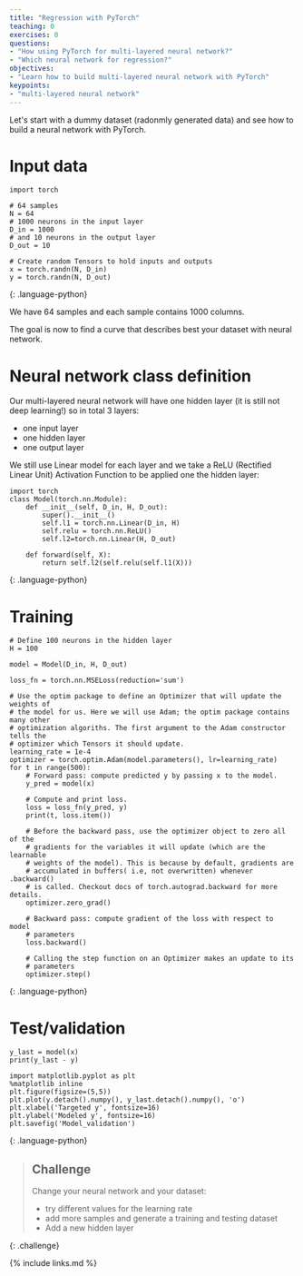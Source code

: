 ```yaml
---
title: "Regression with PyTorch"
teaching: 0
exercises: 0
questions:
- "How using PyTorch for multi-layered neural network?"
- "Which neural network for regression?"
objectives:
- "Learn how to build multi-layered neural network with PyTorch"
keypoints:
- "multi-layered neural network"
---
```


Let's start with a dummy dataset (radonmly generated data) and see how to build a neural network
with PyTorch.

# Input data

~~~
import torch

# 64 samples
N = 64
# 1000 neurons in the input layer
D_in = 1000
# and 10 neurons in the output layer
D_out = 10

# Create random Tensors to hold inputs and outputs
x = torch.randn(N, D_in)
y = torch.randn(N, D_out)

~~~
{: .language-python}

We have 64 samples and each sample contains 1000 columns.

The goal is now to find a curve that describes best your dataset with neural network.

# Neural network class definition

Our multi-layered neural network will have one hidden layer (it is still not deep learning!) so in total 3 layers:
- one input layer
- one hidden layer
- one output layer

We still use Linear model for each layer and we take a ReLU (Rectified Linear Unit) Activation Function
to be applied one the hidden layer:

~~~
import torch
class Model(torch.nn.Module):
    def __init__(self, D_in, H, D_out):
        super().__init__()
        self.l1 = torch.nn.Linear(D_in, H)
        self.relu = torch.nn.ReLU()
        self.l2=torch.nn.Linear(H, D_out)

    def forward(self, X):
        return self.l2(self.relu(self.l1(X)))
~~~
{: .language-python}


# Training

~~~
# Define 100 neurons in the hidden layer
H = 100

model = Model(D_in, H, D_out)

loss_fn = torch.nn.MSELoss(reduction='sum')

# Use the optim package to define an Optimizer that will update the weights of
# the model for us. Here we will use Adam; the optim package contains many other
# optimization algoriths. The first argument to the Adam constructor tells the
# optimizer which Tensors it should update.
learning_rate = 1e-4
optimizer = torch.optim.Adam(model.parameters(), lr=learning_rate)
for t in range(500):
    # Forward pass: compute predicted y by passing x to the model.
    y_pred = model(x)

    # Compute and print loss.
    loss = loss_fn(y_pred, y)
    print(t, loss.item())

    # Before the backward pass, use the optimizer object to zero all of the
    # gradients for the variables it will update (which are the learnable
    # weights of the model). This is because by default, gradients are
    # accumulated in buffers( i.e, not overwritten) whenever .backward()
    # is called. Checkout docs of torch.autograd.backward for more details.
    optimizer.zero_grad()

    # Backward pass: compute gradient of the loss with respect to model
    # parameters
    loss.backward()

    # Calling the step function on an Optimizer makes an update to its
    # parameters
    optimizer.step()
~~~
{: .language-python}

# Test/validation
~~~
y_last = model(x)
print(y_last - y)

import matplotlib.pyplot as plt
%matplotlib inline
plt.figure(figsize=(5,5))
plt.plot(y.detach().numpy(), y_last.detach().numpy(), 'o')
plt.xlabel('Targeted y', fontsize=16)
plt.ylabel('Modeled y', fontsize=16)
plt.savefig('Model_validation')

~~~
{: .language-python}

> ## Challenge
>
> Change your neural network and your dataset:
> - try different values for the learning rate
> - add more samples and generate a training and testing dataset
> - Add a new hidden layer
>
{: .challenge}

{% include links.md %}
